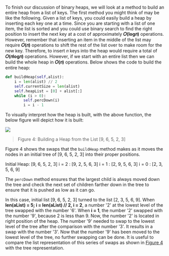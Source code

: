 <!--title={Binary Heap: buildHeap()}-->

<!--badges={Algorithms:10,Python:5}-->

<!--concepts={Binary Search Tree Heap}-->

To finish our discussion of binary heaps, we will look at a method to build an entire heap from a list of keys. The first method you might think of may be like the following. Given a list of keys, you could easily build a heap by inserting each key one at a time. Since you are starting with a list of one item, the list is sorted and you could use binary search to find the right position to insert the next key at a cost of approximately **𝑂(log𝑛)** operations. However, remember that inserting an item in the middle of the list may require **𝑂(𝑛)** operations to shift the rest of the list over to make room for the new key. Therefore, to insert 𝑛 keys into the heap would require a total of **𝑂(𝑛log𝑛)** operations. However, if we start with an entire list then we can build the whole heap in **𝑂(𝑛)** operations. Below shows the code to build the entire heap:

```python
def buildHeap(self,alist):
    i = len(alist) // 2
    self.currentSize = len(alist)
    self.heapList = [0] + alist[:]
    while (i > 0):
        self.percDown(i)
        i = i - 1
```

To visually interpret how the heap is built, with the above function, the below figure will depict how it is built:

![](https://runestone.academy/runestone/books/published/pythonds/_images/buildheap.png)

>  Figure 4: Building a Heap from the List [9, 6, 5, 2, 3]

Figure 4 shows the swaps that the `buildHeap` method makes as it moves the nodes in an initial tree of [9, 6, 5, 2, 3] into their proper positions. 

Initial Heap: [9, 6, 5, 2, 3]
i = 2 : [9, 2, 5, 6, 3]
i = 1 : [2, 9, 5, 6, 3]
i = 0 : [2, 3, 5, 6, 9]

The `percDown` method ensures that the largest child is always moved down the tree and check the next set of children farther down in the tree to ensure that it is pushed as low as it can go. 

In this case, initial list [9, 6, 5, 2, 3] turned to the list [2, 3, 5, 6, 9]. When **len(aList) = 5; i = len(aList) // 2, i = 2**, a number '2' at the lowest level of the tree swapped with the number '6'. When **i = 1**, the number '2' swapped with the number '9', because 2 is less than 9. Now, the number '2' is located in right position of the heap. The number '9' needed to swap to the lowest level of the tree after the comparison with the number '3'. It results in a swap with the number '3'. Now that the number '9' has been moved to the lowest level of the tree, no further swapping can be done. It is useful to compare the list representation of this series of swaps as shown in [Figure 4](https://runestone.academy/runestone/books/published/pythonds/Trees/BinaryHeapImplementation.html#fig-buildheap) with the tree representation.
